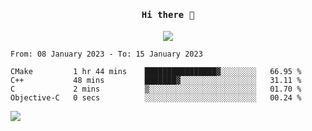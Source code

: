 <h4 align="center"><samp> Hi there 👋  </samp></h4>

<p align="center">
  
  <a href="https://github.com/bznick98">
    <img align="center" src="https://github-readme-stats.vercel.app/api?username=bznick98&&count_private=true&hide=issues,prs,contribs&show_icons=true&theme=gruvbox" />
  </a>
  
  <!--START_SECTION:waka-->

```text
From: 08 January 2023 - To: 15 January 2023

CMake         1 hr 44 mins    ████████████████▓░░░░░░░░   66.95 %
C++           48 mins         ███████▓░░░░░░░░░░░░░░░░░   31.11 %
C             2 mins          ▒░░░░░░░░░░░░░░░░░░░░░░░░   01.70 %
Objective-C   0 secs          ░░░░░░░░░░░░░░░░░░░░░░░░░   00.24 %
```

<!--END_SECTION:waka-->
  
 
</p>

![](https://visitor-badge.glitch.me/badge?page_id=bznick98.bznick98)
